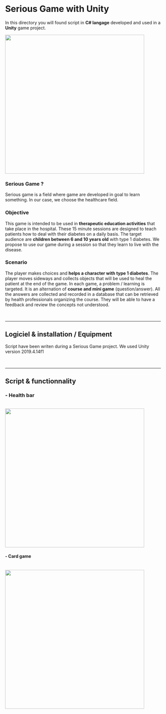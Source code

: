 
<br>

# Serious Game with Unity
In this directory you will found script in __C# langage__ developed and used in a __Unity__ game project. 

<img id="niv1" src="https://j.gifs.com/qQl0Nr.gif" width="450"/>

### Serious Game ? 
Serious game is a field where game are developed in goal to learn something. In our case, we choose the healthcare field. 

### Objective
This game is intended to be used in __therapeutic education activities__ that take place in the hospital. These 15 minute sessions are designed to teach patients how to deal with their diabetes on a daily basis. 
The target audience are __children between 6 and 10 years old__ with type 1 diabetes. We propose to use our game during a session so that they learn to live with the disease. 


### Scenario 
The player makes choices and __helps a character with type 1 diabetes__. The player moves sideways and collects objects that will be used to heal the patient at the end of the game. In each game, a problem / learning is targeted.
It is an alternation of __course and mini game__ (question/answer). All the answers are collected and recorded in a database that can be retrieved by health professionals organizing the course. They will be able to have a feedback and review the concepts not understood. 

<br>

---

## Logiciel & installation / Equipment
Script have been writen during a Serious Game project. We used Unity version 2019.4.14f1 

<br>

---

## Script & functionnality 
### - Health bar 
<br>

<img id="niv2_healthBar" src="https://j.gifs.com/79prPA.gif" width="450"/>

#### - Card game
<br>

<img id="card" src="https://j.gifs.com/pZkvy6.gif" width="450"/>


<!-- ---

## Conclusion 
<img id="final" src="https://j.gifs.com/MZJl33.gif" width="450"/> -->
